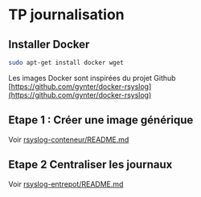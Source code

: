 # TP journalisation

## Installer Docker

```bash
sudo apt-get install docker wget
```

Les images Docker sont inspirées du projet Github [https://github.com/gynter/docker-rsyslog](https://github.com/gynter/docker-rsyslog)

## Etape 1 : Créer une image générique

Voir [rsyslog-conteneur/README.md](rsyslog-conteneur/README.md)

## Etape 2 Centraliser les journaux

Voir [rsyslog-entrepot/README.md](rsyslog-entrepot/README.md)

